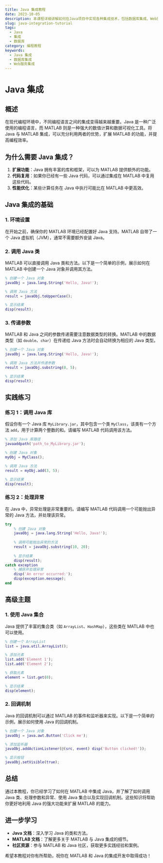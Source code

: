 ```yaml
---
title: Java 集成教程
date: 2023-10-05
description: 本课程详细讲解如何在Java项目中实现各种集成技术，包括数据库集成、Web服务集成和第三方库集成。
slug: java-integration-tutorial
tags:
  - Java
  - 集成
  - 数据库
category: 编程教程
keywords:
  - Java 集成
  - 数据库集成
  - Web服务集成
---
```


# Java 集成

## 概述

在现代编程环境中，不同编程语言之间的集成变得越来越重要。Java 是一种广泛使用的编程语言，而 MATLAB 则是一种强大的数值计算和数据可视化工具。将 Java 与 MATLAB 集成，可以充分利用两者的优势，扩展 MATLAB 的功能，并提高编程效率。

## 为什么需要 Java 集成？

1. **扩展功能**：Java 拥有丰富的库和框架，可以为 MATLAB 提供额外的功能。
2. **代码复用**：如果你已经有一些 Java 代码，可以通过集成在 MATLAB 中复用这些代码。
3. **性能优化**：某些计算任务在 Java 中执行可能比在 MATLAB 中更高效。

## Java 集成的基础

### 1. 环境设置

在开始之前，确保你的 MATLAB 环境已经配置好 Java 支持。MATLAB 自带了一个 Java 虚拟机（JVM），通常不需要额外安装 Java。

### 2. 调用 Java 类

MATLAB 可以直接调用 Java 类和方法。以下是一个简单的示例，展示如何在 MATLAB 中创建一个 Java 对象并调用其方法。

```matlab
% 创建一个 Java 对象
javaObj = java.lang.String('Hello, Java!');

% 调用 Java 方法
result = javaObj.toUpperCase();

% 显示结果
disp(result);
```

### 3. 传递参数

MATLAB 和 Java 之间的参数传递需要注意数据类型的转换。MATLAB 中的数据类型（如 `double`、`char`）在传递给 Java 方法时会自动转换为相应的 Java 类型。

```matlab
% 创建一个 Java 对象
javaObj = java.lang.String('Hello, Java!');

% 调用 Java 方法并传递参数
result = javaObj.substring(0, 5);

% 显示结果
disp(result);
```

## 实践练习

### 练习 1：调用 Java 库

假设你有一个 Java 库 `MyLibrary.jar`，其中包含一个类 `MyClass`，该类有一个方法 `add`，用于计算两个整数的和。请编写 MATLAB 代码调用该方法。

```matlab
% 添加 Java 库路径
javaaddpath('path_to_MyLibrary.jar');

% 创建 Java 对象
myObj = MyClass();

% 调用 Java 方法
result = myObj.add(3, 5);

% 显示结果
disp(result);
```

### 练习 2：处理异常

在 Java 中，异常处理是非常重要的。请编写 MATLAB 代码调用一个可能抛出异常的 Java 方法，并处理该异常。

```matlab
try
    % 创建 Java 对象
    javaObj = java.lang.String('Hello, Java!');
    
    % 调用可能抛出异常的方法
    result = javaObj.substring(10, 20);
    
    % 显示结果
    disp(result);
catch exception
    % 捕获并处理异常
    disp('An error occurred:');
    disp(exception.message);
end
```

## 高级主题

### 1. 使用 Java 集合

Java 提供了丰富的集合类（如 `ArrayList`、`HashMap`），这些类在 MATLAB 中也可以使用。

```matlab
% 创建一个 ArrayList
list = java.util.ArrayList();

% 添加元素
list.add('Element 1');
list.add('Element 2');

% 获取元素
element = list.get(0);

% 显示结果
disp(element);
```

### 2. 回调机制

Java 的回调机制可以通过 MATLAB 的事件和监听器来实现。以下是一个简单的示例，展示如何使用 Java 的回调机制。

```matlab
% 创建一个 Java 对象
javaObj = java.awt.Button('Click me');

% 添加监听器
javaObj.addActionListener(@(src, event) disp('Button clicked!'));

% 显示按钮
javaObj.setVisible(true);
```

## 总结

通过本教程，你已经学习了如何在 MATLAB 中集成 Java，并了解了如何调用 Java 类、处理参数和异常、使用 Java 集合以及实现回调机制。这些知识将帮助你更好地利用 Java 的强大功能来扩展 MATLAB 的能力。

## 进一步学习

- **Java 文档**：深入学习 Java 的类和方法。
- **MATLAB 文档**：了解更多关于 MATLAB 与 Java 集成的细节。
- **社区资源**：参与 MATLAB 和 Java 社区，获取更多实践经验和案例。

希望本教程对你有所帮助，祝你在 MATLAB 和 Java 的集成开发中取得成功！